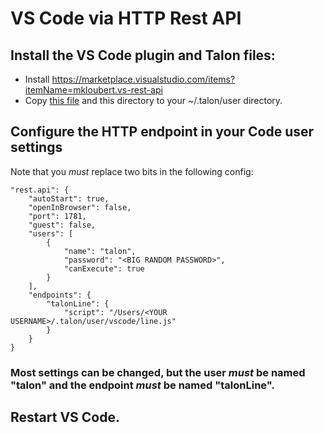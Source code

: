 # VS Code via HTTP Rest API
## Install the VS Code plugin and Talon files:
- Install https://marketplace.visualstudio.com/items?itemName=mkloubert.vs-rest-api
- Copy [this file](https://github.com/anonfunc/talon-user/tree/master/vscode.py) and this directory to your ~/.talon/user directory.
## Configure the HTTP endpoint in your Code user settings
Note that you *must* replace two bits in the following config:

    "rest.api": {
        "autoStart": true,
        "openInBrowser": false,
        "port": 1781,
        "guest": false,
        "users": [
            {
                "name": "talon",
                "password": "<BIG RANDOM PASSWORD>",
                "canExecute": true
            }
        ],
        "endpoints": {
            "talonLine": {
                "script": "/Users/<YOUR USERNAME>/.talon/user/vscode/line.js"
            }
        }
    }

### Most settings can be changed, but the user *must* be named "talon" and the endpoint *must* be named "talonLine".

## Restart VS Code.